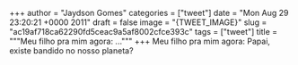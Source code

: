 
+++
author = "Jaydson Gomes"
categories = ["tweet"]
date = "Mon Aug 29 23:20:21 +0000 2011"
draft = false
image = "{TWEET_IMAGE}"
slug = "ac19af718ca62290fd5ceac9a5af8002cfce393c"
tags = ["tweet"]
title = """Meu filho pra mim agora: ..."""
+++
Meu filho pra mim agora: Papai, existe bandido no nosso planeta?

